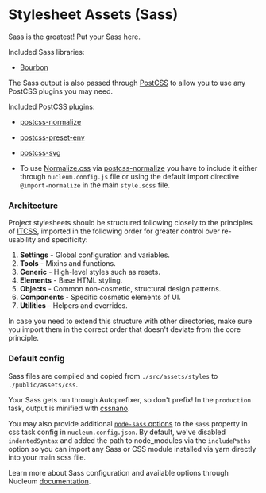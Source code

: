 # Stylesheet Assets (Sass)

Sass is the greatest! Put your Sass here.

Included Sass libraries:

- [Bourbon](https://bourbon.io)

The Sass output is also passed through [PostCSS](https://github.com/postcss/postcss) to allow you to use any PostCSS plugins you may need.

Included PostCSS plugins:

- [postcss-normalize](https://github.com/csstools/postcss-normalize)
- [postcss-preset-env](https://github.com/csstools/postcss-preset-env)
- [postcss-svg](https://github.com/Pavliko/postcss-svg)

- To use [Normalize.css](https://github.com/necolas/normalize.css) via [postcss-normalize](https://github.com/csstools/postcss-normalize) you have to include it either through `nucleum.config.js` file or using the default import directive `@import-normalize` in the main `style.scss` file.

### Architecture

Project stylesheets should be structured following closely to the principles of [ITCSS](https://medium.com/@jordankoschei/how-i-shrank-my-css-by-84kb-by-refactoring-with-itcss-2e8dafee123a#.7gdzbrk1m), imported in the following order for greater control over re-usability and specificity:

1. **Settings** - Global configuration and variables.
2. **Tools** - Mixins and functions.
3. **Generic** - High-level styles such as resets.
4. **Elements** - Base HTML styling.
5. **Objects** - Common non-cosmetic, structural design patterns.
6. **Components** - Specific cosmetic elements of UI.
7. **Utilities** - Helpers and overrides.

In case you need to extend this structure with other directories, make sure you import them in the correct order that doesn't deviate from the core principle.

### Default config

Sass files are compiled and copied from `./src/assets/styles` to `./public/assets/css`.

Your Sass gets run through Autoprefixer, so don't prefix!
In the `production` task, output is minified with [cssnano](https://github.com/ben-eb/cssnano).

You may also provide additional [`node-sass` options](https://github.com/sass/node-sass#options) to the `sass` property in css task config in `nucleum.config.json`. By default, we've disabled `indentedSyntax` and added the path to node_modules via the `includePaths` option so you can import any Sass or CSS module installed via yarn directly into your main scss file.

Learn more about Sass configuration and available options through Nucleum [documentation](https://github.com/CosAnca/nucleum#stylesheets).
